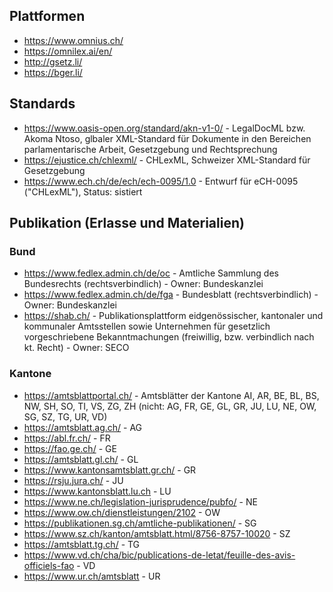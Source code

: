 ## Plattformen
* https://www.omnius.ch/
* https://omnilex.ai/en/
* http://gsetz.li/
* https://bger.li/

## Standards
* https://www.oasis-open.org/standard/akn-v1-0/ - LegalDocML bzw. Akoma Ntoso, glbaler XML-Standard für Dokumente in den Bereichen parlamentarische Arbeit, Gesetzgebung und Rechtsprechung
* https://ejustice.ch/chlexml/ - CHLexML, Schweizer XML-Standard für Gesetzgebung
* https://www.ech.ch/de/ech/ech-0095/1.0 - Entwurf für eCH-0095 ("CHLexML"), Status: sistiert

## Publikation (Erlasse und Materialien)
### Bund
* https://www.fedlex.admin.ch/de/oc - Amtliche Sammlung des Bundesrechts (rechtsverbindlich) - Owner: Bundeskanzlei
* https://www.fedlex.admin.ch/de/fga - Bundesblatt (rechtsverbindlich) - Owner: Bundeskanzlei
* https://shab.ch/ - Publikationsplattform eidgenössischer, kantonaler und kommunaler Amtsstellen sowie Unternehmen für gesetzlich vorgeschriebene Bekanntmachungen (freiwillig, bzw. verbindlich nach kt. Recht) - Owner: SECO

### Kantone
* https://amtsblattportal.ch/ - Amtsblätter der Kantone AI, AR, BE, BL, BS, NW, SH, SO, TI, VS, ZG, ZH (nicht: AG, FR, GE, GL, GR, JU, LU, NE, OW, SG, SZ, TG, UR, VD)
* https://amtsblatt.ag.ch/ - AG
* https://abl.fr.ch/ - FR
* https://fao.ge.ch/ - GE
* https://amtsblatt.gl.ch/ - GL
* https://www.kantonsamtsblatt.gr.ch/ - GR
* https://rsju.jura.ch/ - JU
* https://www.kantonsblatt.lu.ch - LU
* https://www.ne.ch/legislation-jurisprudence/pubfo/ - NE
* https://www.ow.ch/dienstleistungen/2102 - OW
* https://publikationen.sg.ch/amtliche-publikationen/ - SG
* https://www.sz.ch/kanton/amtsblatt.html/8756-8757-10020 - SZ
* https://amtsblatt.tg.ch/ - TG
* https://www.vd.ch/cha/bic/publications-de-letat/feuille-des-avis-officiels-fao - VD
* https://www.ur.ch/amtsblatt - UR
